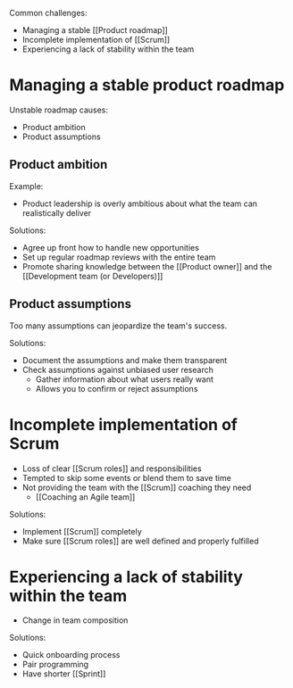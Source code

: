 Common challenges:
- Managing a stable [[Product roadmap]]
- Incomplete implementation of [[Scrum]]
- Experiencing a lack of stability within the team 

# Managing a stable product roadmap
Unstable roadmap causes:
- Product ambition
- Product assumptions

## Product ambition
Example:
- Product leadership is overly ambitious about what the team can realistically deliver

Solutions:
- Agree up front how to handle new opportunities
- Set up regular roadmap reviews with the entire team
- Promote sharing knowledge between the [[Product owner]] and the [[Development team (or Developers)]]

## Product assumptions
Too many assumptions can jeopardize the team's success.

Solutions:
- Document the assumptions and make them transparent
- Check assumptions against unbiased user research
	- Gather information about what users really want
	- Allows you to confirm or reject assumptions

# Incomplete implementation of Scrum
- Loss of clear [[Scrum roles]] and responsibilities
- Tempted to skip some events or blend them to save time
- Not providing the team with the [[Scrum]] coaching they need
	- [[Coaching an Agile team]]

Solutions:
- Implement [[Scrum]] completely
- Make sure [[Scrum roles]] are well defined and properly fulfilled

# Experiencing a lack of stability within the team 
- Change in team composition

Solutions:
- Quick onboarding process
- Pair programming
- Have shorter [[Sprint]]



